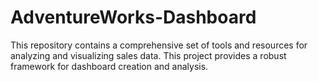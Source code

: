 # AdventureWorks-Dashboard
This repository contains a comprehensive set of tools and resources for analyzing and visualizing sales data. This project provides a robust framework for dashboard creation and analysis.
